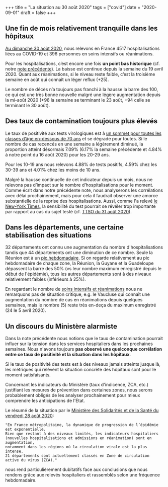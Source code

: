 +++
title = "La situation au 30 août 2020"
tags = ["covid"]
date = "2020-09-01"
draft = false
+++


## Une fin de mois relativement tranquille dans les hôpitaux

<a href="../h1basic/" target="_blank">Au dimanche 30 août 2020</a>, nous relevons en France 4517 hospitalisations liées au COVID-19 et 396 personnes en soins intensifs ou réanimations.

Pour les hospitalisations, c’est encore une fois **un point bas historique** (cf. notre <a href="../situation20200816/" target="_blank">note précédente</a>). La baisse est continue depuis la semaine du 19 avril 2020. Quant aux réanimations, si le niveau reste faible, c’est la troisième semaine en août qui connaît un léger reflux (+25).

Le nombre de décès n’a toujours pas franchi à la hausse la barre des 100, ce qui est une très bonne nouvelle malgré une légère augmentation depuis la mi-août 2020 (+96 la semaine se terminant le 23 août, +94 celle se terminant le 30 août).


## Des taux de contamination toujours plus élevés

Le taux de positivité aux tests virologiques est à <a href="../sp13/" target="_blank">un sommet pour toutes les classes d’âge en-dessous de 70 ans</a> et se dégrade pour toutes.
Si le nombre de cas recencés en une semaine a légèrement diminué, la proportion atteint désormais 7.09% (6.17% la semaine précédente et 4.84% à notre point du 16 août 2020) pour les 20-29 ans.

Pour les 10-19 ans nous relevons 4.88% de tests positifs, 4.59% chez les 30-39 ans et 4.01% chez les moins de 10 ans.

Malgré la hausse continuelle de cet indicateur depuis un mois, nous ne relevons pas d’impact sur le nombre d’hospitalisations pour le moment. Comme écrit dans notre précédente note, nous analyserons les corrélations avec délai prochainement, mais pour cela il faudrait observer une amorce substantielle de la reprise des hospitalisations. Aussi, comme l'a relevé <a href="https://www.nytimes.com/2020/08/29/health/coronavirus-testing.html" target="_blank">le New-York Times</a>, la sensibilité du test pourrait se révéler trop importante par rapport au cas du sujet testé (cf. <a href="https://timetosignoff.fr/2020-08-31" target="_blank">TTSO du 31 août 2020</a>).


## Dans les départements, une certaine stabilisation des situations

32 départements ont connu une augmentation du nombre d'hospitalisations tandis que 44 départements ont une diminution de ce nombre. Seule la Réunion est à un <a href="../h1hosp2/" target="_blank">pic hebdomadaire</a>. Si on regarde relativement au pic hebdomadaire de chaque zone, la Réunion, la Guyane et la Guadeloupe dépassent la barre des 50% (vs leur nombre maximum enregistré depuis le début de l'épidémie), tous les autres départements sont à des niveaux relativement faibles (inférieurs à 25%).

En regardant le nombre de <a href="../h1rea2/" target="_blank">soins intensifs et réanimations</a> nous ne remarquons pas de situation critique, e.g. le Vaucluse qui connaît une augmentation du nombre de cas en réanimations depuis quelques semaines, mais le nombre (5) reste très en-deça du maximum enregistré (24 le 5 avril 2020).


## Un discours du Ministère alarmiste

Dans la note précédente nous notions que le taux de contamination pourrait influer sur la tension dans les services hospitaliers dans les prochaines semaines. Nous n'avons toujours **pas observé une quelconque corrélation entre ce taux de positivité et la situation dans les hôpitaux**.

Si le taux de positivité des tests est à des niveaux jamais atteints jusque là, les métriques qui relèvent la situation concrète des hôpitaux sont pour le moment satisfaisants.

Concernant les indicateurs du Ministère (taux d'indicence, ZCA, etc.) justifiant les mesures de prévention dans certaines zones, nous serons probablement obligés de les analyser prochainement pour mieux comprendre les anticipations de l'Etat.

Le résumé de la situation par le <a href="https://solidarites-sante.gouv.fr/actualites/presse/communiques-de-presse/article/point-de-situation-covid-19-communique-de-presse-du-28-aout-2020" target="_blank">Ministère des Solidarités et de la Santé du vendredi 28 août 2020</a>:
    
    "En France métropolitaine, la dynamique de progression de l’épidémie est exponentielle.
    Bien que restant à des niveaux limités, les indicateurs hospitaliers
    (nouvelles hospitalisations et admissions en réanimation) sont en augmentation,
    notamment dans les régions où la circulation virale est la plus intense.
    21 départements sont actuellement classés en Zone de circulation active du virus (ZCA)."

nous rend particulièrement dubitatifs face aux conclusions que nous rendons grâce aux relevés hospitaliers et rassemblés selon une fréquence hebdomadaire.
